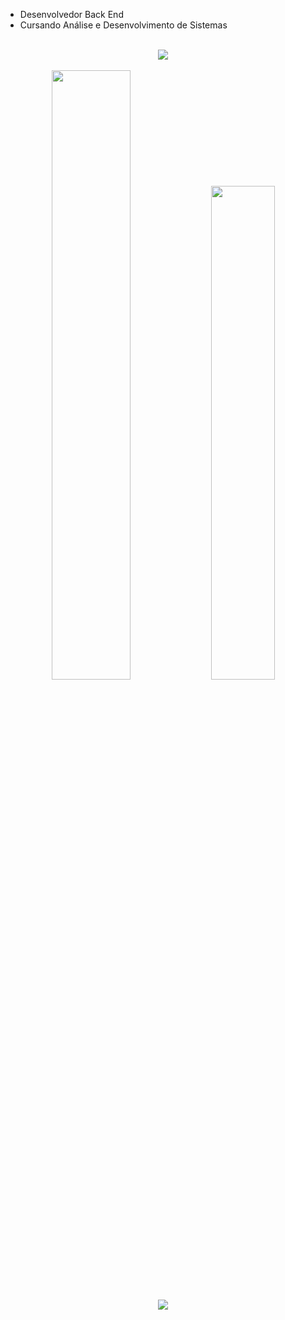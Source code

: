 
- Desenvolvedor Back End
- Cursando Análise e Desenvolvimento de Sistemas

<br>
<div align="center">
  <img src="https://skillicons.dev/icons?i=nodejs,js,html,css"></img>
</div>
<br>

<div align="center">
<img width="50%" src="https://github-readme-stats.vercel.app/api?username=felipesdl&show_icons=true&theme=algolia"></img>
<img width="45%" src="https://github-readme-stats.vercel.app/api/top-langs/?username=felipesdl&layout=compact&theme=algolia"></img>
</div>
<br>

<div align="center">
  <a href="https://www.linkedin.com/in/felipesdl/" target="_blank"><img src="https://img.shields.io/badge/-LinkedIn-%230077B5?style=for-the-badge&logo=linkedin&logoColor=white" target="_blank"></a>
</div>
